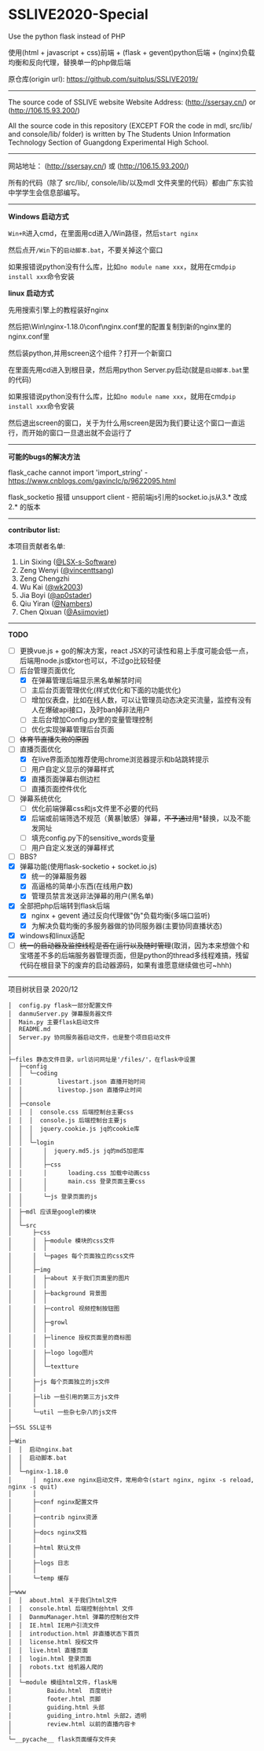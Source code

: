 # SSLIVE2020-Special
Use the python flask instead of PHP

使用(html + javascript + css)前端 + (flask + gevent)python后端 + (nginx)负载均衡和反向代理，替换单一的php做后端

原仓库(origin url): https://github.com/suitplus/SSLIVE2019/

---

The source code of SSLIVE website
Website Address: (http://ssersay.cn/) or (http://106.15.93.200/)

All the source code in this repository (EXCEPT FOR the code in mdl, src/lib/ and console/lib/ folder) is written by The Students Union Information Technology Section of Guangdong Experimental High School.

---

网站地址： (http://ssersay.cn/) 或 (http://106.15.93.200/)

所有的代码（除了 src/lib/, console/lib/以及mdl 文件夹里的代码）都由广东实验中学学生会信息部编写。

---

**Windows 启动方式**

`Win+R`进入cmd，在里面用cd进入/Win路径，然后`start nginx`

然后点开`/Win`下的`启动脚本.bat`，不要关掉这个窗口

如果报错说python没有什么库，比如`no module name xxx`，就用在cmd`pip install xxx`命令安装

**linux 启动方式**

先用搜索引擎上的教程装好nginx

然后把\Win\nginx-1.18.0\conf\nginx.conf里的配置复制到新的nginx里的nginx.conf里

然后装python,并用screen这个组件？打开一个新窗口

在里面先用cd进入到根目录，然后用python Server.py启动(就是`启动脚本.bat`里的代码)

如果报错说python没有什么库，比如`no module name xxx`，就用在cmd`pip install xxx`命令安装

然后退出screen的窗口，关于为什么用screen是因为我们要让这个窗口一直运行，而开始的窗口一旦退出就不会运行了


---

**可能的bugs的解决方法**

flask_cache cannot import 'import_string' -  https://www.cnblogs.com/gavinclc/p/9622095.html

flask_socketio 报错 unsupport client - 把前端js引用的socket.io.js从3.* 改成2.* 的版本

---

**contributor list:**

本项目贡献者名单:

1. Lin Sixing ([@LSX-s-Software](https://github.com/LSX-s-Software))
2. Zeng Wenyi ([@vincenttsang](https://github.com/vincenttsang))
3. Zeng Chengzhi
4. Wu Kai ([@wk2003](https://github.com/wk2003))
5. Jia Boyi ([@ap0stader](https://github.com/ap0stader))
6. Qiu Yiran ([@Nambers](https://github.com/Nambers))
7. Chen Qixuan ([@Asiimoviet](https://github.com/Asiimoviet))

---

**TODO**

 - [ ] 更换vue.js + go的解决方案，react JSX的可读性和易上手度可能会低一点，后端用node.js或ktor也可以，不过go比较轻便
 - [ ] 后台管理页面优化
   - [x] 在弹幕管理后端显示黑名单解禁时间
   - [ ] 主后台页面管理优化(样式优化和下面的功能优化)
   - [ ] 增加仪表盘，比如在线人数，可以让管理员动态决定买流量，监控有没有人在爆破api接口，及时ban掉非法用户
   - [ ] 主后台增加Config.py里的变量管理控制
   - [ ] 优化实现弹幕管理后台页面
 - [ ] ~~体育节直播失败的原因~~
 - [ ] 直播页面优化
   - [x] 在live界面添加推荐使用chrome浏览器提示和b站跳转提示
   - [ ] 用户自定义显示的弹幕样式
   - [x] 直播页面弹幕右侧边栏
   - [ ] 直播页面控件优化
 - [ ] 弹幕系统优化
   - [ ] 优化前端弹幕css和js文件里不必要的代码
   - [x] 后端或前端筛选不规范（黄暴|敏感）弹幕，~~不予通过~~用*替换，以及不能发网址
   - [ ] 填充config.py下的sensitive_words变量
   - [ ] 用户自定义发送的弹幕样式
 - [ ] BBS?
 - [x] 弹幕功能(使用flask-socketio + socket.io.js)
   - [x] 统一的弹幕服务器
   - [x] 高逼格的简单小东西(在线用户数)
   - [x] 管理员禁言发送非法弹幕的用户(黑名单)
 - [x] 全部把php后端转到flask后端
   - [x] nginx + gevent 通过反向代理做"伪"负载均衡(多端口监听)
   - [x] 为解决负载均衡的多服务器做的协同服务器(主要协同直播状态)
 - [x] windows和linux适配
 - [ ] ~~统一的启动器及监控线程是否在运行以及随时管理~~(取消，因为本来想做个和宝塔差不多的后端服务器管理页面，但是python的thread多线程难搞，残留代码在根目录下的废弃的启动器源码，如果有谁愿意继续做也可~hhh)
 
---

项目树状目录
2020/12

```
│  config.py flask一部分配置文件
│  danmuServer.py 弹幕服务器文件
│  Main.py 主要flask启动文件
│  README.md
│  Server.py 协同服务器启动文件，也是整个项目启动文件
│  
│        
├─files 静态文件目录，url访问网址是'/files/'，在flask中设置
│  ├─config
│  │  └─coding
│  │          livestart.json 直播开始时间
│  │          livestop.json 直播停止时间
│  │          
│  ├─console
│  │  │  console.css 后端控制台主要css
│  │  │  console.js 后端控制台主要js
│  │  │  jquery.cookie.js jq的cookie库
│  │  │  
│  │  └─login
│  │      │  jquery.md5.js jq的md5加密库
│  │      │  
│  │      ├─css
│  │      │      loading.css 加载中动画css
│  │      │      main.css 登录页面主要css
│  │      │      
│  │      └─js 登录页面的js
│  │              
│  ├─mdl 应该是google的模块
│  │      
│  └─src
│      ├─css
│      │  ├─module 模块的css文件
│      │  │      
│      │  └─pages 每个页面独立的css文件
│      │          
│      ├─img
│      │  ├─about 关于我们页面里的图片
│      │  │      
│      │  ├─background 背景图
│      │  │      
│      │  ├─control 视频控制按钮图
│      │  │      
│      │  ├─growl
│      │  │      
│      │  ├─linence 授权页面里的商标图
│      │  │      
│      │  ├─logo logo图片
│      │  │      
│      │  └─textture
│      │          
│      ├─js 每个页面独立的js文件
│      │      
│      ├─lib 一些引用的第三方js文件
│      │      
│      └─util 一些杂七杂八的js文件
│              
├─SSL SSL证书
│      
├─Win
│  │  启动nginx.bat
│  │  启动脚本.bat
│  │  
│  └─nginx-1.18.0
│      │  nginx.exe nginx启动文件，常用命令(start nginx, nginx -s reload, nginx -s quit)
│      │  
│      ├─conf nginx配置文件
│      │      
│      ├─contrib nginx资源
│      │              
│      ├─docs nginx文档
│      │      
│      ├─html 默认文件
│      │      
│      ├─logs 日志
│      │      
│      └─temp 缓存
│              
├─www
│  │  about.html 关于我们html文件
│  │  console.html 后端控制台html 文件
│  │  DanmuManager.html 弹幕的控制台文件
│  │  IE.html IE用户引流文件
│  │  introduction.html 非直播状态下首页
│  │  license.html 授权文件
│  │  live.html 直播页面
│  │  login.html 登录页面
│  │  robots.txt 给机器人爬的
│  │  
│  └─module 模组html文件，flask用
│          Baidu.html  百度统计
│          footer.html 页脚
│          guiding.html 头部
│          guiding_intro.html 头部2，透明
│          review.html 以前的直播内容卡
│          
└─__pycache__ flask页面缓存文件夹
```
